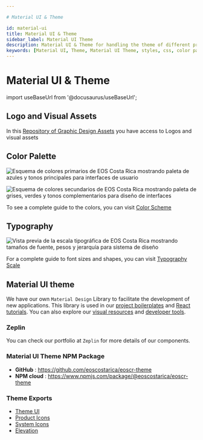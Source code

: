 ```yaml
---

# Material UI & Theme

id: material-ui
title: Material UI & Theme
sidebar_label: Material UI Theme
description: Material UI & Theme for handling the theme of different projects
keywords: [Material UI, Theme, Material UI Theme, styles, css, color palette, EOS, EOS Costa Rica]
---
```


# Material UI & Theme


import useBaseUrl from '@docusaurus/useBaseUrl';

## Logo and Visual Assets

In this [Repository of Graphic Design Assets](https://github.com/eoscostarica/design-assets) you have access to Logos and visual assets

## Color Palette

![Esquema de colores primarios de EOS Costa Rica mostrando paleta de azules y tonos principales para interfaces de usuario](/img/OSS_screnshots/EOSCR_Color_Scheme_Primary.webp)

![Esquema de colores secundarios de EOS Costa Rica mostrando paleta de grises, verdes y tonos complementarios para diseño de interfaces](/img/OSS_screnshots/EOSCR_Color_Scheme_Secondary.webp)

To see a complete guide to the colors, you can visit [Color Scheme](https://github.com/eoscostarica/eoscr-mui-library/blob/master/exports/Color_Scheme.pdf)

## Typography

![Vista previa de la escala tipográfica de EOS Costa Rica mostrando tamaños de fuente, pesos y jerarquía para sistema de diseño](/img/OSS_screnshots/EOSCR_Typography_Scale.webp)

For a complete guide to font sizes and shapes, you can visit [Typography Scale](https://github.com/eoscostarica/eoscr-mui-library/blob/master/exports/Typography_Scale.pdf)

## Material UI theme

We have our own `Material Design` Library to facilitate the development of new applications. This library is used in our [project boilerplates](/docs/boilerplate) and [React tutorials](/docs/tutorials/react-tutorial). You can also explore our [visual resources](/docs/visual-resources) and [developer tools](/docs/developer-tools).

### Zeplin

You can check our portfolio at `Zeplin` for more details of our components.

### Material UI Theme NPM Package

- **GitHub** : https://github.com/eoscostarica/eoscr-theme
- **NPM cloud** : https://www.npmjs.com/package/@eoscostarica/eoscr-theme

### Theme Exports
- [Theme UI](https://github.com/eoscostarica/eoscr-mui-library/blob/master/exports/Theme_UI.pdf)
- [Product Icons](https://github.com/eoscostarica/eoscr-mui-library/blob/master/exports/System_Icons.pdf)
- [System Icons](https://github.com/eoscostarica/eoscr-mui-library/blob/master/exports/Color_Scheme.pdf)
- [Elevation](https://github.com/eoscostarica/eoscr-mui-library/blob/master/exports/Elevation.pdf)
